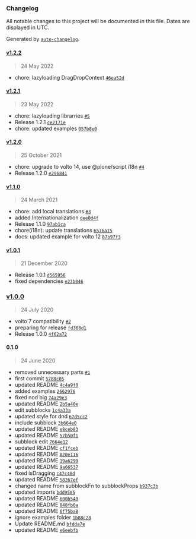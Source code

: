 ### Changelog

All notable changes to this project will be documented in this file. Dates are displayed in UTC.

Generated by [`auto-changelog`](https://github.com/CookPete/auto-changelog).

#### [v1.2.2](https://github.com/collective/volto-subblocks/compare/v1.2.1...v1.2.2)

> 24 May 2022

- chore: lazyloading DragDropContext [`46ea52d`](https://github.com/collective/volto-subblocks/commit/46ea52ddb93d80dfa482386c2466889a6fc887dd)

#### [v1.2.1](https://github.com/collective/volto-subblocks/compare/v1.2.0...v1.2.1)

> 23 May 2022

- chore: lazyloading librarries [`#5`](https://github.com/collective/volto-subblocks/pull/5)
- Release 1.2.1 [`ce2171e`](https://github.com/collective/volto-subblocks/commit/ce2171ec6fbaf76b705652da6650d7e77f263eff)
- chore: updated examples [`057b8e0`](https://github.com/collective/volto-subblocks/commit/057b8e018c26ac485761d940ee80c3c5efaac5ef)

#### [v1.2.0](https://github.com/collective/volto-subblocks/compare/v1.1.0...v1.2.0)

> 25 October 2021

- chore: upgrade to volto 14, use @plone/script i18n [`#4`](https://github.com/collective/volto-subblocks/pull/4)
- Release 1.2.0 [`e296841`](https://github.com/collective/volto-subblocks/commit/e2968416c5a94db09c26e0851247c8913d3cc801)

#### [v1.1.0](https://github.com/collective/volto-subblocks/compare/v1.0.1...v1.1.0)

> 24 March 2021

- chore: add local translations [`#3`](https://github.com/collective/volto-subblocks/pull/3)
- added Internationalization [`dee0d4f`](https://github.com/collective/volto-subblocks/commit/dee0d4f5116c67ee4198ae562ea34592dbe8cdbc)
- Release 1.1.0 [`97ab1ca`](https://github.com/collective/volto-subblocks/commit/97ab1ca206085cd2f4d4ffe718b222b552a222a9)
- chore(i18n): update translations [`6576a15`](https://github.com/collective/volto-subblocks/commit/6576a155be5d5eea1391295711da79fac137a6a0)
- docs: updated example for volto 12 [`87b97f3`](https://github.com/collective/volto-subblocks/commit/87b97f30ff5477b4bf8103aa090e4e1e53a8fab0)

#### [v1.0.1](https://github.com/collective/volto-subblocks/compare/v1.0.0...v1.0.1)

> 21 December 2020

- Release 1.0.1 [`d565956`](https://github.com/collective/volto-subblocks/commit/d565956e04521e46a186cbf8967d2c8883672e21)
- fixed dependencies [`e23b046`](https://github.com/collective/volto-subblocks/commit/e23b046633cd7d6a1c5776d08c33871d24a0d603)

### [v1.0.0](https://github.com/collective/volto-subblocks/compare/0.1.0...v1.0.0)

> 24 July 2020

- volto 7 compatibility [`#2`](https://github.com/collective/volto-subblocks/pull/2)
- preparing for release [`fd368d1`](https://github.com/collective/volto-subblocks/commit/fd368d1ad5bea56ac63ab94a2ef9fe0a4dc31f05)
- Release 1.0.0 [`4f62a72`](https://github.com/collective/volto-subblocks/commit/4f62a72d8cb4f7ab373f14f489f89d0964da211f)

#### 0.1.0

> 24 June 2020

- removed unnecessary parts [`#1`](https://github.com/collective/volto-subblocks/pull/1)
- first commit [`5788c05`](https://github.com/collective/volto-subblocks/commit/5788c058826bdbe3960d471ffeec6e0046ecb3cd)
- updated README [`4c4a9f0`](https://github.com/collective/volto-subblocks/commit/4c4a9f0198e34b17061fcfa98951be1ca6b96319)
- added examples [`2662976`](https://github.com/collective/volto-subblocks/commit/266297699041fdf816cbe5037f92b76f8f50b520)
- fixed nod big [`74a29e3`](https://github.com/collective/volto-subblocks/commit/74a29e3922855871f8fb5ad1e8bec38f15327f1b)
- updated README [`2b5a40e`](https://github.com/collective/volto-subblocks/commit/2b5a40ed660962b5462369eb851e0e27e458299f)
- edit subblocks [`1c4a33a`](https://github.com/collective/volto-subblocks/commit/1c4a33a86c88b13bcc195dbd96d7985837220d79)
- updated style for dnd [`67d5cc2`](https://github.com/collective/volto-subblocks/commit/67d5cc28e785f22535f726f76d6636bb1c57fc89)
- include subblock [`3b664e0`](https://github.com/collective/volto-subblocks/commit/3b664e0fcf840e3346cab4be6ee402217bfaf70a)
- updated README [`e8ceb83`](https://github.com/collective/volto-subblocks/commit/e8ceb8381d82278befd8456819102e2ecced72cf)
- updated README [`57b50f1`](https://github.com/collective/volto-subblocks/commit/57b50f11b90a7a3d4d4ad58de9005a7bb0719faa)
- subblock edit [`7664e12`](https://github.com/collective/volto-subblocks/commit/7664e120620de14565d281b04ef591432d9d4748)
- updated README [`cf1fceb`](https://github.com/collective/volto-subblocks/commit/cf1fcebde9f541ade0134ff1d795f87008c919d8)
- updated README [`020e116`](https://github.com/collective/volto-subblocks/commit/020e116767c67551ccdbb490626c680d2939312f)
- updated README [`19a6299`](https://github.com/collective/volto-subblocks/commit/19a6299f1236abda82385e01a7e91dbd04896a52)
- updated README [`9a66537`](https://github.com/collective/volto-subblocks/commit/9a66537d93a0630963302588a76e76e44d9bd669)
- fixed isDragging [`c47c48d`](https://github.com/collective/volto-subblocks/commit/c47c48d5b848d51cbfaded856b293bc38097f45f)
- updated README [`58267ef`](https://github.com/collective/volto-subblocks/commit/58267ef2da95a0d541516944391a606a1b52f731)
- changed name from subblockFn to subblockProps [`b937c3b`](https://github.com/collective/volto-subblocks/commit/b937c3bbc944f98ab36f65758668b07e42273639)
- updated imports [`bdd9585`](https://github.com/collective/volto-subblocks/commit/bdd95856d4fd5cfa23f29ba5824f41b5183183ee)
- updated README [`600b549`](https://github.com/collective/volto-subblocks/commit/600b5499f89f2a45b2bd2e1cc1d1f5ba56478bdf)
- updated README [`848fb0a`](https://github.com/collective/volto-subblocks/commit/848fb0ae64c401437dc17ace6c7178a1fe3ba3aa)
- updated README [`6f75ba8`](https://github.com/collective/volto-subblocks/commit/6f75ba87112c6b6a844e4619f0dc30b431ca6a7d)
- ignore examples folder [`1b88c28`](https://github.com/collective/volto-subblocks/commit/1b88c28b60fcb7853ee8896d348220da71339d76)
- Update README.md [`bfdda7e`](https://github.com/collective/volto-subblocks/commit/bfdda7e90c7ba1428da9b599c7b145c04e15adc6)
- updated README [`e6eebfb`](https://github.com/collective/volto-subblocks/commit/e6eebfbbe8dd935096c1291570f433ddc6e57b8f)
